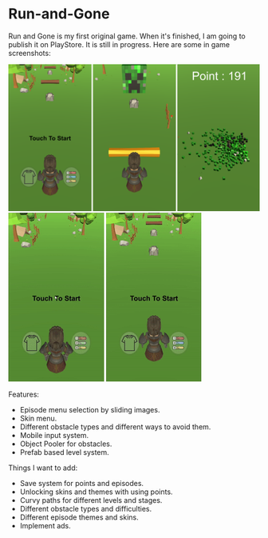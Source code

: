 # Run-and-Gone
Run and Gone is my first original game. When it's finished, I am going to publish it on PlayStore. It is still in progress. Here are some in game screenshots:

![images](/Images/InGameSS.png)
![images](/Images/Gif_1.gif)
![images](/Images/Gif_2.gif)

Features: 
- Episode menu selection by sliding images.
- Skin menu.
- Different obstacle types and different ways to avoid them.
- Mobile input system.
- Object Pooler for obstacles.
- Prefab based level system.

Things I want to add:
- Save system for points and episodes.
- Unlocking skins and themes with using points.
- Curvy paths for different levels and stages.
- Different obstacle types and difficulties.
- Different episode themes and skins.
- Implement ads.
